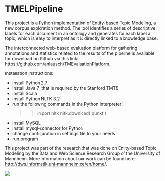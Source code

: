 # TMELPipeline
This project is a Python implementation of Entity-based Topic Modeling, a new corpus exploration method. The tool identifies a series of descriptive labels for each document in an ontology and generates for each label a topic, which is easy to
interpret as it is directly linked to a knowledge base.

The interconnected web-based evaluation platform for gathering annotations and statistics related to the results of the pipeline is available for download on Github via this link: https://github.com/anlausch/TMEvaluationPlatform.

Installation instructions:
- install Python 2.7
- install Java 7 (that is required by the Stanford TMT!)
- install Scala
- install Python NLTK 3.2
- run the following commands in the Python interpreter:
	>> import nltk
	>> nltk.download('punkt')
- install MySQL
- install mysql-connector for Python
- change configuration in settings file to your needs
- run program

This project was part of the research that was done on Entity-based Topic Modeling by the Data and Web Science Research Group of the University of Mannheim. More information about our work can be found here:
http://dws.informatik.uni-mannheim.de/en/home/.

![](http://www.uni-mannheim.de/1/english/config/uni_ma_logo_engl.gif)
